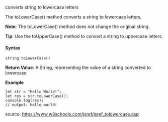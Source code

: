 converts string to lowercase letters

The toLowerCase() method converts a string to lowercase letters.

**Note**: The toLowerCase() method does not change the original string.

**Tip**: Use the toUpperCase() method to convert a string to uppercase letters.

#### Syntax

`string.toLowerCase()`

**Return Value**:	A String, representing the value of a string converted to lowercase


**Example**

```
let str = "Hello World!";
let res = str.toLowerCase();
console.log(res);
// output: hello world!
```


source: https://www.w3schools.com/jsref/jsref_tolowercase.asp